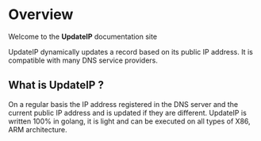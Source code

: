 # Overview

Welcome to the **UpdateIP** documentation site

UpdateIP dynamically updates a record based on its public IP address. It is compatible with many DNS service providers.

## What is UpdateIP ?

On a regular basis the IP address registered in the DNS server and the current public IP address and is updated if they are different.
UpdateIP is written 100% in golang, it is light and can be executed on all types of X86, ARM architecture.
